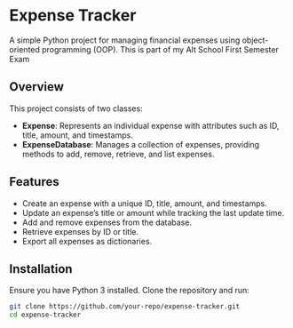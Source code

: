 # Expense Tracker

A simple Python project for managing financial expenses using object-oriented programming (OOP).
This is part of my Alt School First Semester Exam

## Overview

This project consists of two classes:  

- **Expense**: Represents an individual expense with attributes such as ID, title, amount, and timestamps.  
- **ExpenseDatabase**: Manages a collection of expenses, providing methods to add, remove, retrieve, and list expenses.

## Features

- Create an expense with a unique ID, title, amount, and timestamps.
- Update an expense’s title or amount while tracking the last update time.
- Add and remove expenses from the database.
- Retrieve expenses by ID or title.
- Export all expenses as dictionaries.

## Installation

Ensure you have Python 3 installed. Clone the repository and run:

```bash
git clone https://github.com/your-repo/expense-tracker.git
cd expense-tracker
